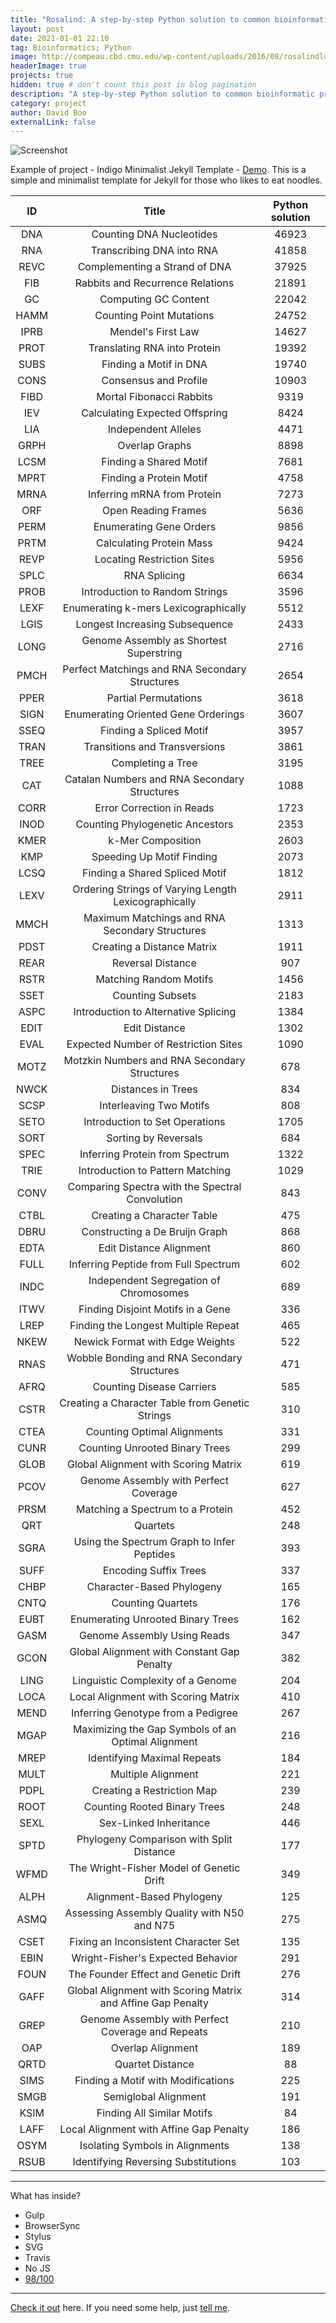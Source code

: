 ```yaml
---
title: "Rosalind: A step-by-step Python solution to common bioinformatic problems"
layout: post
date: 2021-01-01 22:10
tag: Bioinformatics; Python
image: http://compeau.cbd.cmu.edu/wp-content/uploads/2016/08/rosalindlogo-1024x303.jpg
headerImage: true
projects: true
hidden: true # don't count this post in blog pagination
description: "A step-by-step Python solution to common bioinformatic problems."
category: project
author: David Boo
externalLink: false
---
```


![Screenshot](https://raw.githubusercontent.com/sergiokopplin/indigo/gh-pages/assets/screen-shot.png)

Example of project - Indigo Minimalist Jekyll Template - [Demo](https://sergiokopplin.github.io/indigo/). This is a simple and minimalist template for Jekyll for those who likes to eat noodles.

| **ID** | **Title**                                                   | **Python solution** |
|:------:|:-----------------------------------------------------------:|:-------------------:|
| DNA    | Counting DNA Nucleotides                                    | 46923               |
| RNA    | Transcribing DNA into RNA                                   | 41858               |
| REVC   | Complementing a Strand of DNA                               | 37925               |
| FIB    | Rabbits and Recurrence Relations                            | 21891               |
| GC     | Computing GC Content                                        | 22042               |
| HAMM   | Counting Point Mutations                                    | 24752               |
| IPRB   | Mendel's First Law                                          | 14627               |
| PROT   | Translating RNA into Protein                                | 19392               |
| SUBS   | Finding a Motif in DNA                                      | 19740               |
| CONS   | Consensus and Profile                                       | 10903               |
| FIBD   | Mortal Fibonacci Rabbits                                    | 9319                |
| IEV    | Calculating Expected Offspring                              | 8424                |
| LIA    | Independent Alleles                                         | 4471                |
| GRPH   | Overlap Graphs                                              | 8898                |
| LCSM   | Finding a Shared Motif                                      | 7681                |
| MPRT   | Finding a Protein Motif                                     | 4758                |
| MRNA   | Inferring mRNA from Protein                                 | 7273                |
| ORF    | Open Reading Frames                                         | 5636                |
| PERM   | Enumerating Gene Orders                                     | 9856                |
| PRTM   | Calculating Protein Mass                                    | 9424                |
| REVP   | Locating Restriction Sites                                  | 5956                |
| SPLC   | RNA Splicing                                                | 6634                |
| PROB   | Introduction to Random Strings                              | 3596                |
| LEXF   | Enumerating k-mers Lexicographically                        | 5512                |
| LGIS   | Longest Increasing Subsequence                              | 2433                |
| LONG   | Genome Assembly as Shortest Superstring                     | 2716                |
| PMCH   | Perfect Matchings and RNA Secondary Structures              | 2654                |
| PPER   | Partial Permutations                                        | 3618                |
| SIGN   | Enumerating Oriented Gene Orderings                         | 3607                |
| SSEQ   | Finding a Spliced Motif                                     | 3957                |
| TRAN   | Transitions and Transversions                               | 3861                |
| TREE   | Completing a Tree                                           | 3195                |
| CAT    | Catalan Numbers and RNA Secondary Structures                | 1088                |
| CORR   | Error Correction in Reads                                   | 1723                |
| INOD   | Counting Phylogenetic Ancestors                             | 2353                |
| KMER   | k-Mer Composition                                           | 2603                |
| KMP    | Speeding Up Motif Finding                                   | 2073                |
| LCSQ   | Finding a Shared Spliced Motif                              | 1812                |
| LEXV   | Ordering Strings of Varying Length Lexicographically        | 2911                |
| MMCH   | Maximum Matchings and RNA Secondary Structures              | 1313                |
| PDST   | Creating a Distance Matrix                                  | 1911                |
| REAR   | Reversal Distance                                           | 907                 |
| RSTR   | Matching Random Motifs                                      | 1456                |
| SSET   | Counting Subsets                                            | 2183                |
| ASPC   | Introduction to Alternative Splicing                        | 1384                |
| EDIT   | Edit Distance                                               | 1302                |
| EVAL   | Expected Number of Restriction Sites                        | 1090                |
| MOTZ   | Motzkin Numbers and RNA Secondary Structures                | 678                 |
| NWCK   | Distances in Trees                                          | 834                 |
| SCSP   | Interleaving Two Motifs                                     | 808                 |
| SETO   | Introduction to Set Operations                              | 1705                |
| SORT   | Sorting by Reversals                                        | 684                 |
| SPEC   | Inferring Protein from Spectrum                             | 1322                |
| TRIE   | Introduction to Pattern Matching                            | 1029                |
| CONV   | Comparing Spectra with the Spectral Convolution             | 843                 |
| CTBL   | Creating a Character Table                                  | 475                 |
| DBRU   | Constructing a De Bruijn Graph                              | 868                 |
| EDTA   | Edit Distance Alignment                                     | 860                 |
| FULL   | Inferring Peptide from Full Spectrum                        | 602                 |
| INDC   | Independent Segregation of Chromosomes                      | 689                 |
| ITWV   | Finding Disjoint Motifs in a Gene                           | 336                 |
| LREP   | Finding the Longest Multiple Repeat                         | 465                 |
| NKEW   | Newick Format with Edge Weights                             | 522                 |
| RNAS   | Wobble Bonding and RNA Secondary Structures                 | 471                 |
| AFRQ   | Counting Disease Carriers                                   | 585                 |
| CSTR   | Creating a Character Table from Genetic Strings             | 310                 |
| CTEA   | Counting Optimal Alignments                                 | 331                 |
| CUNR   | Counting Unrooted Binary Trees                              | 299                 |
| GLOB   | Global Alignment with Scoring Matrix                        | 619                 |
| PCOV   | Genome Assembly with Perfect Coverage                       | 627                 |
| PRSM   | Matching a Spectrum to a Protein                            | 452                 |
| QRT    | Quartets                                                    | 248                 |
| SGRA   | Using the Spectrum Graph to Infer Peptides                  | 393                 |
| SUFF   | Encoding Suffix Trees                                       | 337                 |
| CHBP   | Character-Based Phylogeny                                   | 165                 |
| CNTQ   | Counting Quartets                                           | 176                 |
| EUBT   | Enumerating Unrooted Binary Trees                           | 162                 |
| GASM   | Genome Assembly Using Reads                                 | 347                 |
| GCON   | Global Alignment with Constant Gap Penalty                  | 382                 |
| LING   | Linguistic Complexity of a Genome                           | 204                 |
| LOCA   | Local Alignment with Scoring Matrix                         | 410                 |
| MEND   | Inferring Genotype from a Pedigree                          | 267                 |
| MGAP   | Maximizing the Gap Symbols of an Optimal Alignment          | 216                 |
| MREP   | Identifying Maximal Repeats                                 | 184                 |
| MULT   | Multiple Alignment                                          | 221                 |
| PDPL   | Creating a Restriction Map                                  | 239                 |
| ROOT   | Counting Rooted Binary Trees                                | 248                 |
| SEXL   | Sex-Linked Inheritance                                      | 446                 |
| SPTD   | Phylogeny Comparison with Split Distance                    | 177                 |
| WFMD   | The Wright-Fisher Model of Genetic Drift                    | 349                 |
| ALPH   | Alignment-Based Phylogeny                                   | 125                 |
| ASMQ   | Assessing Assembly Quality with N50 and N75                 | 275                 |
| CSET   | Fixing an Inconsistent Character Set                        | 135                 |
| EBIN   | Wright-Fisher's Expected Behavior                           | 291                 |
| FOUN   | The Founder Effect and Genetic Drift                        | 276                 |
| GAFF   | Global Alignment with Scoring Matrix and Affine Gap Penalty | 314                 |
| GREP   | Genome Assembly with Perfect Coverage and Repeats           | 210                 |
| OAP    | Overlap Alignment                                           | 189                 |
| QRTD   | Quartet Distance                                            | 88                  |
| SIMS   | Finding a Motif with Modifications                          | 225                 |
| SMGB   | Semiglobal Alignment                                        | 191                 |
| KSIM   | Finding All Similar Motifs                                  | 84                  |
| LAFF   | Local Alignment with Affine Gap Penalty                     | 186                 |
| OSYM   | Isolating Symbols in Alignments                             | 138                 |
| RSUB   | Identifying Reversing Substitutions                         | 103                 |

---

What has inside?

- Gulp
- BrowserSync
- Stylus
- SVG
- Travis
- No JS
- [98/100](https://developers.google.com/speed/pagespeed/insights/?url=http%3A%2F%2Fsergiokopplin.github.io%2Findigo%2F)

---

[Check it out](https://sergiokopplin.github.io/indigo/) here.
If you need some help, just [tell me](https://github.com/sergiokopplin/indigo/issues).
